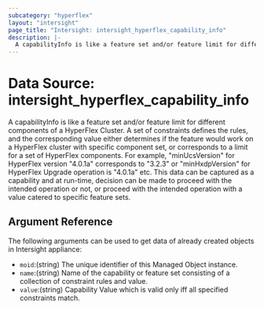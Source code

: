 ```yaml
---
subcategory: "hyperflex"
layout: "intersight"
page_title: "Intersight: intersight_hyperflex_capability_info"
description: |-
  A capabilityInfo is like a feature set and/or feature limit for different components of a HyperFlex Cluster. A set of constraints defines the rules, and the corresponding value either determines if the feature would work on a HyperFlex cluster with specific component set, or corresponds to a limit for a set of HyperFlex components. For example, minUcsVersion for HyperFlex version 4.0.1a corresponds to 3.2.3 or minHxdpVersion for HyperFlex Upgrade operation is 4.0.1a etc. This data can be captured as a capability and at run-time, decision can be made to proceed with the intended operation or not, or proceed with the intended operation with a value catered to specific feature sets.
---
```


# Data Source: intersight_hyperflex_capability_info
A capabilityInfo is like a feature set and/or feature limit for different components of a HyperFlex Cluster. A set of constraints defines the rules, and the corresponding value either determines if the feature would work on a HyperFlex cluster with specific component set, or corresponds to a limit for a set of HyperFlex components. For example, "minUcsVersion" for HyperFlex version "4.0.1a" corresponds to "3.2.3" or "minHxdpVersion" for HyperFlex Upgrade operation is "4.0.1a" etc. This data can be captured as a capability and at run-time, decision can be made to proceed with the intended operation or not, or proceed with the intended operation with a value catered to specific feature sets.
## Argument Reference
The following arguments can be used to get data of already created objects in Intersight appliance:
* `moid`:(string) The unique identifier of this Managed Object instance. 
* `name`:(string) Name of the capability or feature set consisting of a collection of constraint rules and value. 
* `value`:(string) Capability Value which is valid only iff all specified constraints match. 

